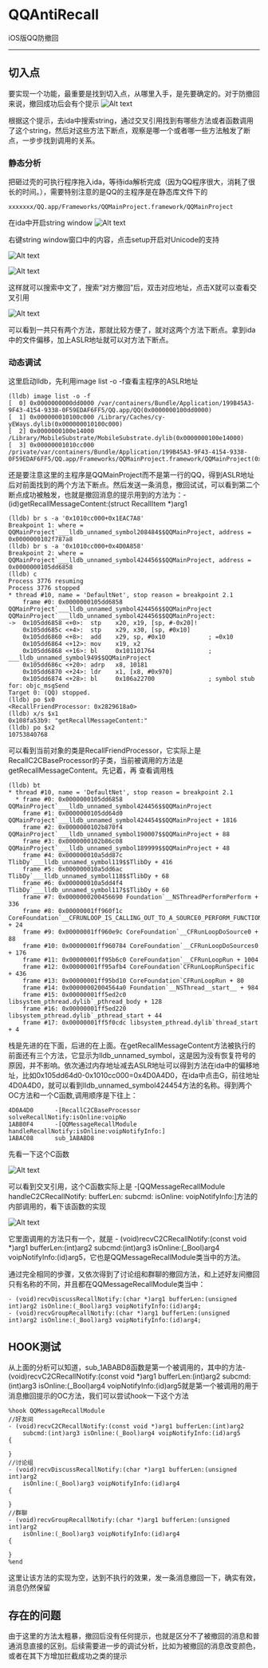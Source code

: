 # QQAntiRecall
iOS版QQ防撤回

---
## 切入点
要实现一个功能，最重要是找到切入点，从哪里入手，是先要确定的。对于防撤回来说，撤回成功后会有个提示
![Alt text](https://github.com/wstclzy2010/QQAntiRecall/blob/master/image/QQ20200502-160557.png)

根据这个提示，去ida中搜索string，通过交叉引用找到有哪些方法或者函数调用了这个string，然后对这些方法下断点，观察是哪一个或者哪一些方法触发了断点，一步步找到调用的关系。
### 静态分析
把砸过壳的可执行程序拖入ida，等待ida解析完成（因为QQ程序很大，消耗了很长的时间。），需要特别注意的是QQ的主程序是在静态库文件下的
```
xxxxxxx/QQ.app/Frameworks/QQMainProject.framework/QQMainProject
```
在ida中开启string window
![Alt text](https://github.com/wstclzy2010/QQAntiRecall/blob/master/image/QQ20200502-161210.png)

右键string window窗口中的内容，点击setup开启对Unicode的支持

![Alt text](https://github.com/wstclzy2010/QQAntiRecall/blob/master/image/QQ20200501-215330.png)

![Alt text](https://github.com/wstclzy2010/QQAntiRecall/blob/master/image/QQ20200501-215259.png) 

这样就可以搜索中文了，搜索“对方撤回”后，双击对应地址，点击X就可以查看交叉引用

![Alt text](https://github.com/wstclzy2010/QQAntiRecall/blob/master/image/QQ20200501-223826.png)

可以看到一共只有两个方法，那就比较方便了，就对这两个方法下断点。拿到ida中的文件偏移，加上ASLR地址就可以对方法下断点。

### 动态调试
这里启动lldb，先利用image list -o -f查看主程序的ASLR地址
```
(lldb) image list -o -f
[  0] 0x0000000000dd0000 /var/containers/Bundle/Application/199B45A3-9F43-4154-9338-0F59EDAF6FF5/QQ.app/QQ(0x0000000100dd0000)
[  1] 0x000000010100c000 /Library/Caches/cy-yEWays.dylib(0x000000010100c000)
[  2] 0x0000000100e14000 /Library/MobileSubstrate/MobileSubstrate.dylib(0x0000000100e14000)
[  3] 0x00000001010cc000 /private/var/containers/Bundle/Application/199B45A3-9F43-4154-9338-0F59EDAF6FF5/QQ.app/Frameworks/QQMainProject.framework/QQMainProject(0x00000001010cc000)
```
还是要注意这里的主程序是QQMainProject而不是第一行的QQ，得到ASLR地址后对前面找到的两个方法下断点。然后发送一条消息，撤回试试，可以看到第二个断点成功被触发，也就是撤回消息的提示用到的方法为：- (id)getRecallMessageContent:(struct RecallItem *)arg1

```
(lldb) br s -a '0x1010cc000+0x1EAC7A8'
Breakpoint 1: where = QQMainProject`___lldb_unnamed_symbol208484$$QQMainProject, address = 0x0000000102f787a8
(lldb) br s -a '0x1010cc000+0x4D0A858'
Breakpoint 2: where = QQMainProject`___lldb_unnamed_symbol424456$$QQMainProject, address = 0x0000000105dd6858
(lldb) c
Process 3776 resuming
Process 3776 stopped
* thread #10, name = 'DefaultNet', stop reason = breakpoint 2.1
    frame #0: 0x0000000105dd6858 QQMainProject`___lldb_unnamed_symbol424456$$QQMainProject
QQMainProject`___lldb_unnamed_symbol424456$$QQMainProject:
->  0x105dd6858 <+0>:  stp    x20, x19, [sp, #-0x20]!
    0x105dd685c <+4>:  stp    x29, x30, [sp, #0x10]
    0x105dd6860 <+8>:  add    x29, sp, #0x10            ; =0x10 
    0x105dd6864 <+12>: mov    x19, x2
    0x105dd6868 <+16>: bl     0x101101764               ; ___lldb_unnamed_symbol949$$QQMainProject
    0x105dd686c <+20>: adrp   x8, 10181
    0x105dd6870 <+24>: ldr    x1, [x8, #0x970]
    0x105dd6874 <+28>: bl     0x106a22700               ; symbol stub for: objc_msgSend
Target 0: (QQ) stopped.
(lldb) po $x0
<RecallFriendProcessor: 0x2829618a0>
(lldb) x/s $x1
0x108fa53b9: "getRecallMessageContent:"
(lldb) po $x2
10753840768
```

可以看到当前对象的类是RecallFriendProcessor，它实际上是RecallC2CBaseProcessor的子类，当前被调用的方法是getRecallMessageContent。先记着，再
查看调用栈

```
(lldb) bt
* thread #10, name = 'DefaultNet', stop reason = breakpoint 2.1
  * frame #0: 0x0000000105dd6858 QQMainProject`___lldb_unnamed_symbol424456$$QQMainProject
    frame #1: 0x0000000105dd64d0 QQMainProject`___lldb_unnamed_symbol424454$$QQMainProject + 1816
    frame #2: 0x0000000102b870f4 QQMainProject`___lldb_unnamed_symbol190007$$QQMainProject + 88
    frame #3: 0x0000000102b86c08 QQMainProject`___lldb_unnamed_symbol189999$$QQMainProject + 48
    frame #4: 0x000000010a5dd87c TlibDy`___lldb_unnamed_symbol119$$TlibDy + 416
    frame #5: 0x000000010a5dd6ac TlibDy`___lldb_unnamed_symbol118$$TlibDy + 68
    frame #6: 0x000000010a5dd4f4 TlibDy`___lldb_unnamed_symbol117$$TlibDy + 60
    frame #7: 0x0000000200456690 Foundation`__NSThreadPerformPerform + 336
    frame #8: 0x00000001ff960f1c CoreFoundation`__CFRUNLOOP_IS_CALLING_OUT_TO_A_SOURCE0_PERFORM_FUNCTION__ + 24
    frame #9: 0x00000001ff960e9c CoreFoundation`__CFRunLoopDoSource0 + 88
    frame #10: 0x00000001ff960784 CoreFoundation`__CFRunLoopDoSources0 + 176
    frame #11: 0x00000001ff95b6c0 CoreFoundation`__CFRunLoopRun + 1004
    frame #12: 0x00000001ff95afb4 CoreFoundation`CFRunLoopRunSpecific + 436
    frame #13: 0x00000001ff95bd10 CoreFoundation`CFRunLoopRun + 80
    frame #14: 0x00000002004564a0 Foundation`__NSThread__start__ + 984
    frame #15: 0x00000001ff5ed2c0 libsystem_pthread.dylib`_pthread_body + 128
    frame #16: 0x00000001ff5ed220 libsystem_pthread.dylib`_pthread_start + 44
    frame #17: 0x00000001ff5f0cdc libsystem_pthread.dylib`thread_start + 4
```

栈是先进的在下面，后进的在上面。在getRecallMessageContent方法被执行的前面还有三个方法，它显示为lldb_unnamed_symbol，这是因为没有恢复符号的原因，并不影响。依次通过内存地址减去ASLR地址可以得到方法在ida中的偏移地址，比如0x105dd64d0-0x1010cc000=0x4D0A4D0，在ida中点击G，前往地址4D0A4D0，就可以看到lldb_unnamed_symbol424454方法的名称。得到两个OC方法和一个C函数,调用顺序是下往上：
```
4D0A4D0      -[RecallC2CBaseProcessor solveRecallNotify:isOnline:voipNo
1ABB0F4      -[QQMessageRecallModule handleRecallNotify:isOnline:voipNotifyInfo:]
1ABAC08      sub_1ABABD8
```

先看一下这个C函数

![Alt text](https://github.com/wstclzy2010/QQAntiRecall/blob/master/image/QQ20200502-154237.png)

可以看到交叉引用，这个C函数实际上是 -[QQMessageRecallModule handleC2CRecallNotify: bufferLen: subcmd: isOnline: voipNotifyInfo:]方法的内部调用的，看下该函数的实现

![Alt text](https://github.com/wstclzy2010/QQAntiRecall/blob/master/image/QQ20200502-170055.png)

它里面调用的方法只有一个，就是 - (void)recvC2CRecallNotify:(const void *)arg1 bufferLen:(int)arg2 subcmd:(int)arg3 isOnline:(_Bool)arg4 voipNotifyInfo:(id)arg5，它也是QQMessageRecallModule类当中的方法。



通过完全相同的步骤，又依次得到了讨论组和群聊的撤回方法，和上述好友间撤回只有名称的不同，并且都在QQMessageRecallModule类当中：
```
- (void)recvDiscussRecallNotify:(char *)arg1 bufferLen:(unsigned int)arg2 isOnline:(_Bool)arg3 voipNotifyInfo:(id)arg4;
- (void)recvGroupRecallNotify:(char *)arg1 bufferLen:(unsigned int)arg2 isOnline:(_Bool)arg3 voipNotifyInfo:(id)arg4;
```

## HOOK测试
从上面的分析可以知道，sub_1ABABD8函数是第一个被调用的，其中的方法- (void)recvC2CRecallNotify:(const void *)arg1 bufferLen:(int)arg2 subcmd:(int)arg3 isOnline:(_Bool)arg4 voipNotifyInfo:(id)arg5就是第一个被调用的用于消息撤回提示的OC方法，我们可以尝试hook一下这个方法
```
%hook QQMessageRecallModule
//好友间
- (void)recvC2CRecallNotify:(const void *)arg1 bufferLen:(int)arg2 
	subcmd:(int)arg3 isOnline:(_Bool)arg4 voipNotifyInfo:(id)arg5
{

}
//讨论组
- (void)recvDiscussRecallNotify:(char *)arg1 bufferLen:(unsigned int)arg2 
	isOnline:(_Bool)arg3 voipNotifyInfo:(id)arg4
{

}
//群聊
- (void)recvGroupRecallNotify:(char *)arg1 bufferLen:(unsigned int)arg2
	isOnline:(_Bool)arg3 voipNotifyInfo:(id)arg4
{

}
%end
```
这里让该方法的实现为空，达到不执行的效果，发一条消息撤回一下，确实有效，消息仍然保留

## 存在的问题
由于这里的方法太粗暴，撤回后没有任何提示，也就是区分不了被撤回的消息和普通消息直接的区别。后续需要进一步的调试分析，比如为被撤回的消息改变颜色，或者在其下方增加拦截成功之类的提示
